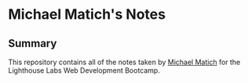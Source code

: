 # Michael Matich's Notes

## Summary

This repository contains all of the notes taken by [Michael Matich](https://github.com/matichmike) for the Lighthouse Labs Web Development Bootcamp.
